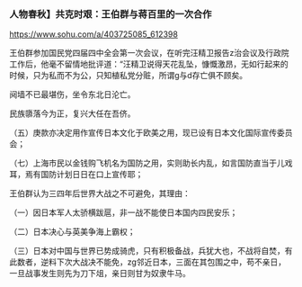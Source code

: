### 人物春秋】共克时艰：王伯群与蒋百里的一次合作
https://www.sohu.com/a/403725085_612398

王伯群参加国民党四届四中全会第一次会议，在听完汪精卫报告z治会议及行政院工作后，他毫不留情地批评道：“汪精卫说得天花乱坠，慷慨激昂，无如行起来的时候，只为私而不为公，只知植私党分赃，所谓g与d存亡俱不顾矣。

阋墙不已最堪伤，坐令东北日沦亡。

民族隳落今为正，复兴大任在吾侪。

（五）庚款亦决定用作宣传日本文化于欧美之用，现已设有日本文化国际宣传委员会；

（七）上海市民以金钱购飞机名为国防之用，实则助长内乱，如言国防直当于儿戏耳，焉有国防计划日日在口上宣传耶；

王伯群认为三四年后世界大战之不可避免，其理由：

（一）因日本军人太骄横跋扈，非一战不能使日本国内四民安乐；

（二）日本决心与英美争海上霸权；

（三）日本对中国与世界已势成骑虎，只有积极备战，兵犹大也，不战将自焚，有此数者，逆料下次大战决不能免，zg邻近日本，三面在其包围之中，苟不亲日，一旦战事发生则先为刀下俎，亲日则甘为奴隶牛马。
